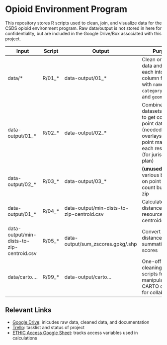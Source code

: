 
<!-- README.md is generated from README.Rmd. Please edit that file -->

# Opioid Environment Program

This repository stores R scripts used to clean, join, and visualize data
for the CSDS opioid environment program. Raw data/output is not stored
in here for confidentiality, but are included in the Google Drive/Box
associated with this
project.

| Input                                     | Script   | Output                                    | Purpose                                                                                                                                          |
| ----------------------------------------- | -------- | ----------------------------------------- | ------------------------------------------------------------------------------------------------------------------------------------------------ |
| data/\*                                   | R/01\_\* | data-output/01\_\*                        | Clean original data and get each into 3-column format with `name`, `category_service`, and `geometry`                                            |
| data-output/01\_\*                        | R/02\_\* | data-output/02\_\*                        | Combine datasets together to get combined point dataset (needed for map overlays), create point maps for each resource (for jurisdictional plan) |
| data-output/02\_\*                        | R/03\_\* | data-output/03\_\*                        | **(unused)** Create various buffers on point dataset, count buffers per zip                                                                      |
| data-output/01\_\*                        | R/04\_\* | data-output/min-dists-to-zip-centroid.csv | Calculate min distance from resources to zip centroids                                                                                           |
| data-output/min-dists-to-zip-centroid.csv | R/05\_\* | data-output/sum\_zscores.gpkg/.shp        | Convert centroid distances to summative z-scores                                                                                                 |
| data/carto….                              | R/99\_\* | data-output/carto…                        | One-off cleaning/joining scripts for manipulating CARTO datasets for collaborators                                                               |

## Relevant Links

  - [Google
    Drive](https://drive.google.com/drive/folders/1WOEZU8e56SiuENpqYbU1-Tf4HFa4aIeD):
    inlcudes raw data, cleaned data, and
    documentation
  - [Trello](https://trello.com/b/r8b41gb0/ethic-opioid-environment-program):
    tasklist and status of project
  - [ETHIC Access Google
    Sheet](https://docs.google.com/spreadsheets/d/1GEZZcFkQd-944-DKvqG6Wh_aJ60FG0Y9GuNS8EtFLY8/edit#gid=0):
    tracks access variables used in calculations
